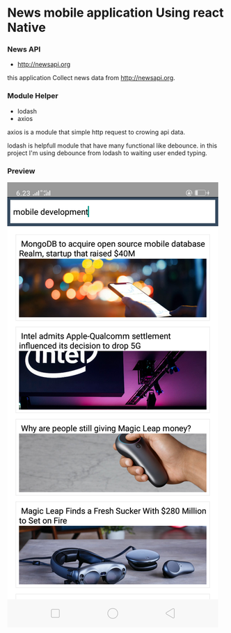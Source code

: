 # News mobile application Using react Native
### News API
- http://newsapi.org

this application Collect news data from http://newsapi.org.

### Module Helper
- lodash
- axios

axios is a module that simple http request to crowing api data.

lodash is helpfull module that have many functional like debounce. in this project I'm using debounce from lodash to waiting user ended typing.

### Preview
![alt text](https://raw.githubusercontent.com/rachmanzz/news-using-react-native/master/assets/preview.png)


